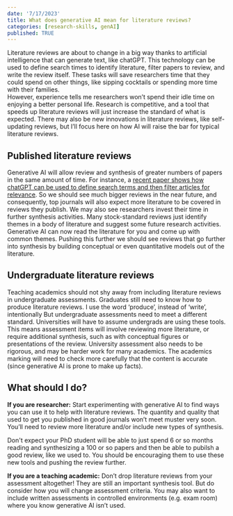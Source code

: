```yaml
---
date: '7/17/2023'
title: What does generative AI mean for literature reviews? 
categories: [research-skills, genAI]
published: TRUE
---
```


Literature reviews are about to change in a big way thanks to artificial intelligence that can generate text, like chatGPT.
This technology can be used to define search times to identify literature, filter papers to review, and write the review itself. These tasks will save researchers time that they could spend on other things, like sipping cocktails or spending more time with their families.  
However, experience tells me researchers won’t spend their idle time on enjoying a better personal life. Research is competitive, and a tool that speeds up literature reviews will just increase the standard of what is expected. 
There may also be new innovations in literature reviews, like self-updating reviews, but I’ll focus here on how AI will raise the bar for typical literature reviews. 

## Published literature reviews
Generative AI will allow review and synthesis of greater numbers of papers in the same amount of time. For instance, a [recent paper shows how chatGPT can be used to define search terms and then filter articles for relevance](https://www.researchsquare.com/article/rs-3099291/v1). 
So we should see much bigger reviews in the near future, and consequently, top journals will also expect more literature to be covered in reviews they publish. 
We may also see researchers invest their time in further synthesis activities. Many stock-standard reviews just identify themes in a body of literature and suggest some future research activities. Generative AI can now read the literature for you and come up with common themes. 
Pushing this further we should see reviews that go further into synthesis by building conceptual or even quantitative models out of the literature. 

## Undergraduate literature reviews
Teaching academics should not shy away from including literature reviews in undergraduate assessments. Graduates still need to know how to produce literature reviews.  I use the word ‘produce’, instead of ‘write’, intentionally 
But undergraduate assessments need to meet a different standard. Universities will have to assume undergrads are using these tools. This means assessment items will involve reviewing more literature, or require additional synthesis, such as with conceptual figures or presentations of the review. 
University assessment also needs to be rigorous, and may be harder work for many academics. The academics marking will need to check more carefully that the content is accurate (since generative AI is prone to make up facts). 

## What should I do? 

**If you are researcher:** Start experimenting with generative AI to find ways you can use it to help with literature reviews. The quantity and quality that used to get you published in good journals won’t meet muster very soon. You’ll need to review more literature and/or include new types of synthesis. 

Don't expect your PhD student will be able to just spend 6 or so months reading and synthesizing a 100 or so papers and then be able to pubilsh a good review, like we used to. You should be encouraging them to use these new tools and pushing the review further. 

**If you are a teaching academic:** Don’t drop literature reviews from your assessment altogether! They are still an important synthesis tool. But do consider how you will change assessment criteria. You may also want to include written assessments in controlled environments (e.g. exam room) where you know generative AI isn’t used. 

